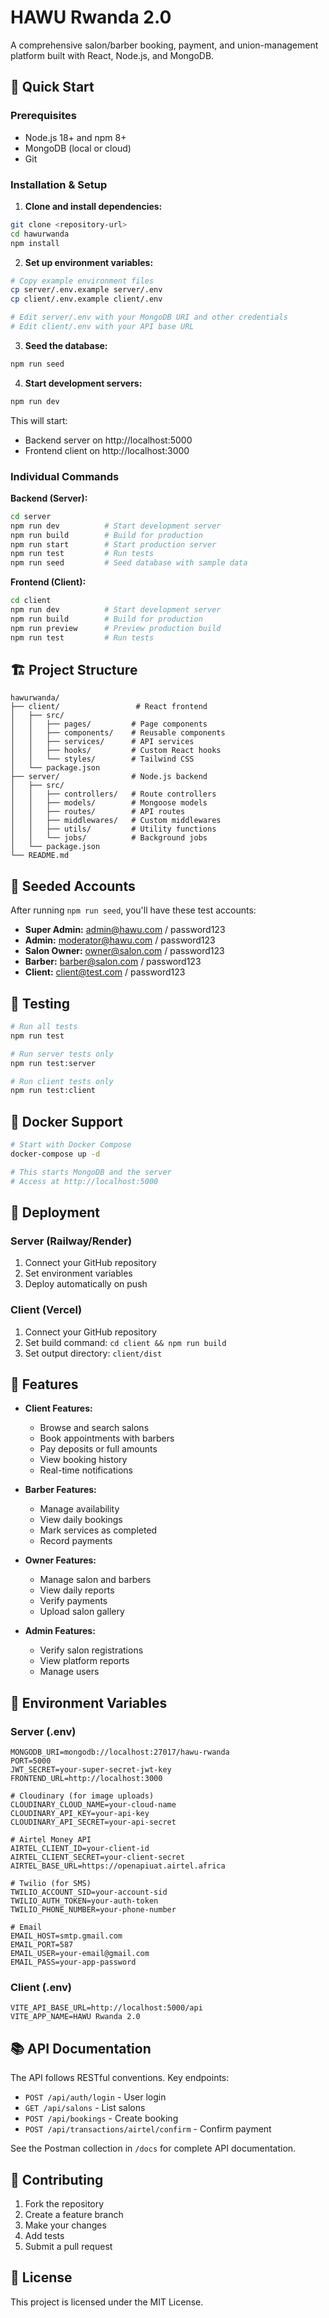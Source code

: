 # HAWU Rwanda 2.0

A comprehensive salon/barber booking, payment, and union-management platform built with React, Node.js, and MongoDB.

## 🚀 Quick Start

### Prerequisites
- Node.js 18+ and npm 8+
- MongoDB (local or cloud)
- Git

### Installation & Setup

1. **Clone and install dependencies:**
```bash
git clone <repository-url>
cd hawurwanda
npm install
```

2. **Set up environment variables:**
```bash
# Copy example environment files
cp server/.env.example server/.env
cp client/.env.example client/.env

# Edit server/.env with your MongoDB URI and other credentials
# Edit client/.env with your API base URL
```

3. **Seed the database:**
```bash
npm run seed
```

4. **Start development servers:**
```bash
npm run dev
```

This will start:
- Backend server on http://localhost:5000
- Frontend client on http://localhost:3000

### Individual Commands

**Backend (Server):**
```bash
cd server
npm run dev          # Start development server
npm run build        # Build for production
npm run start        # Start production server
npm run test         # Run tests
npm run seed         # Seed database with sample data
```

**Frontend (Client):**
```bash
cd client
npm run dev          # Start development server
npm run build        # Build for production
npm run preview      # Preview production build
npm run test         # Run tests
```

## 🏗️ Project Structure

```
hawurwanda/
├── client/                 # React frontend
│   ├── src/
│   │   ├── pages/         # Page components
│   │   ├── components/    # Reusable components
│   │   ├── services/      # API services
│   │   ├── hooks/         # Custom React hooks
│   │   └── styles/        # Tailwind CSS
│   └── package.json
├── server/                # Node.js backend
│   ├── src/
│   │   ├── controllers/   # Route controllers
│   │   ├── models/        # Mongoose models
│   │   ├── routes/        # API routes
│   │   ├── middlewares/   # Custom middlewares
│   │   ├── utils/         # Utility functions
│   │   └── jobs/          # Background jobs
│   └── package.json
└── README.md
```

## 🔐 Seeded Accounts

After running `npm run seed`, you'll have these test accounts:

- **Super Admin:** admin@hawu.com / password123
- **Admin:** moderator@hawu.com / password123
- **Salon Owner:** owner@salon.com / password123
- **Barber:** barber@salon.com / password123
- **Client:** client@test.com / password123

## 🧪 Testing

```bash
# Run all tests
npm run test

# Run server tests only
npm run test:server

# Run client tests only
npm run test:client
```

## 🐳 Docker Support

```bash
# Start with Docker Compose
docker-compose up -d

# This starts MongoDB and the server
# Access at http://localhost:5000
```

## 🚀 Deployment

### Server (Railway/Render)
1. Connect your GitHub repository
2. Set environment variables
3. Deploy automatically on push

### Client (Vercel)
1. Connect your GitHub repository
2. Set build command: `cd client && npm run build`
3. Set output directory: `client/dist`

## 📱 Features

- **Client Features:**
  - Browse and search salons
  - Book appointments with barbers
  - Pay deposits or full amounts
  - View booking history
  - Real-time notifications

- **Barber Features:**
  - Manage availability
  - View daily bookings
  - Mark services as completed
  - Record payments

- **Owner Features:**
  - Manage salon and barbers
  - View daily reports
  - Verify payments
  - Upload salon gallery

- **Admin Features:**
  - Verify salon registrations
  - View platform reports
  - Manage users

## 🔧 Environment Variables

### Server (.env)
```
MONGODB_URI=mongodb://localhost:27017/hawu-rwanda
PORT=5000
JWT_SECRET=your-super-secret-jwt-key
FRONTEND_URL=http://localhost:3000

# Cloudinary (for image uploads)
CLOUDINARY_CLOUD_NAME=your-cloud-name
CLOUDINARY_API_KEY=your-api-key
CLOUDINARY_API_SECRET=your-api-secret

# Airtel Money API
AIRTEL_CLIENT_ID=your-client-id
AIRTEL_CLIENT_SECRET=your-client-secret
AIRTEL_BASE_URL=https://openapiuat.airtel.africa

# Twilio (for SMS)
TWILIO_ACCOUNT_SID=your-account-sid
TWILIO_AUTH_TOKEN=your-auth-token
TWILIO_PHONE_NUMBER=your-phone-number

# Email
EMAIL_HOST=smtp.gmail.com
EMAIL_PORT=587
EMAIL_USER=your-email@gmail.com
EMAIL_PASS=your-app-password
```

### Client (.env)
```
VITE_API_BASE_URL=http://localhost:5000/api
VITE_APP_NAME=HAWU Rwanda 2.0
```

## 📚 API Documentation

The API follows RESTful conventions. Key endpoints:

- `POST /api/auth/login` - User login
- `GET /api/salons` - List salons
- `POST /api/bookings` - Create booking
- `POST /api/transactions/airtel/confirm` - Confirm payment

See the Postman collection in `/docs` for complete API documentation.

## 🤝 Contributing

1. Fork the repository
2. Create a feature branch
3. Make your changes
4. Add tests
5. Submit a pull request

## 📄 License

This project is licensed under the MIT License.
